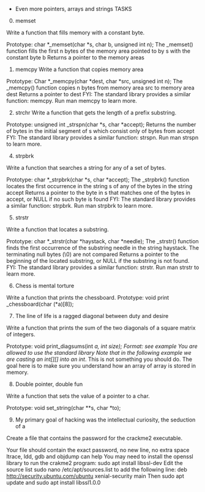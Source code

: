  - Even more pointers, arrays and strings
 TASKS

 0. memset

 Write a function that fills memory with a constant byte.

 Prototype: char *_memset(char *s, char b, unsigned int n);
 The _memset() function fills the first n bytes of the memory area pointed to by s with the constant byte b
 Returns a pointer to the memory areas

 1. memcpy
 Write a function that copies memory area

 Prototype: Char *_memcpy(char *dest, char *src, unsigned int n);
 The _memcpy() function copies n bytes from memory area src to memory area dest
 Returns a pointer to dest
 FYI: The standard library provides a similar function: memcpy. Run man memcpy to learn more.

 2. strchr
 Write a function that gets the length of a prefix substring.

 Prototype: unsigned int _strspn(char *s, char *accept);
 Returns the number of bytes in the initial segment of s which consist only of bytes from accept
 FYI: The standard library provides a similar function: strspn. Run man strspn to learn more.

 4. strpbrk

 Write a function that searches a string for any of a set of bytes.

 Prototype: char *_strpbrk(char *s, char *accept);
 The _strpbrk() function locates the first occurrence in the string s of any of the bytes in the string accept
 Returns a pointer to the byte in s that matches one of the bytes in accept, or NULL if no such byte is found
 FYI: The standard library provides a similar function: strpbrk. Run man strpbrk to learn more.

 5. strstr

 Write a function that locates a substring.

 Prototype: char *_strstr(char *haystack, char *needle);
 The _strstr() function finds the first occurrence of the substring needle in the string haystack.
 The terminating null bytes (\0) are not compared
 Returns a pointer to the beginning of the located substring, or NULL if the substring is not found.
 FYI: The standard library provides a similar function: strstr. Run man strstr to learn more.

 6. Chess is mental torture

 Write a function that prints the chessboard.
 Prototype: void print _chessboard(char (*a)[8]);

 7. The line of life is a ragged diagonal between duty and desire

 Write a function that prints the sum of the two diagonals of a square matrix of integers.

 Prototype: void print_diagsums(int *a, int size);
Format: see example
You are allowed to use the standard library
Note that in the following example we are casting an int[][] into an int*. This is not something you should do. The goal here is to make sure you understand how an array of array is stored in memory.

8. Double pointer, double fun

Write a function that sets the value of a pointer to a char.

Prototype: void set_string(char **s, char *to);

9. My primary goal of hacking was the intellectual curiosity, the seduction of a

Create a file that contains the password for the crackme2 executable.

Your file should contain the exact password, no new line, no extra space
ltrace, ldd, gdb and objdump can help
You may need to install the openssl library to run the crakme2 program: sudo apt install libssl-dev
Edit the source list sudo nano /etc/apt/sources.list to add the following line: deb http://security.ubuntu.com/ubuntu xenial-security main Then sudo apt update and sudo apt install libssl1.0.0
